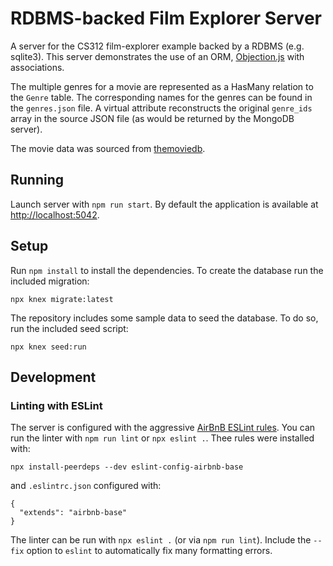 # RDBMS-backed Film Explorer Server

A server for the CS312 film-explorer example backed by a RDBMS (e.g. sqlite3). This server demonstrates the use of an ORM, [Objection.js](http://vincit.github.io/objection.js/) with associations.

The multiple genres for a movie are represented as a HasMany relation to the `Genre` table. The corresponding names for the genres can be found in the `genres.json` file. A virtual attribute reconstructs the original `genre_ids` array in the source JSON file (as would be returned by the MongoDB server).

The movie data was sourced from [themoviedb](https://www.themoviedb.org).

## Running

Launch server with `npm run start`. By default the application is available at <http://localhost:5042>.

## Setup

Run `npm install` to install the dependencies. To create the database run the included migration:

```
npx knex migrate:latest
```

The repository includes some sample data to seed the database. To do so, run the included seed script:

```
npx knex seed:run
```

## Development

### Linting with ESLint

The server is configured with the aggressive [AirBnB ESLint rules](https://github.com/airbnb/javascript). You can run the linter with `npm run lint` or `npx eslint .`. Thee rules were installed with:

```
npx install-peerdeps --dev eslint-config-airbnb-base
```

and `.eslintrc.json` configured with:

```
{
  "extends": "airbnb-base"
}
```

The linter can be run with `npx eslint .` (or via `npm run lint`). Include the `--fix` option to `eslint` to automatically fix many formatting errors.
